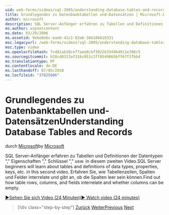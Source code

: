 ```yaml
---
uid: web-forms/videos/sql-2005/understanding-database-tables-and-records
title: Grundlegendes zu Datenbanktabellen und-Datensätzen | Microsoft-Dokumentation
author: microsoft
description: SQL Server-Anfänger erfahren zu Tabellen und Definitionen der Datentypen "," Eigenschaften "," Schlüssel "," usw. in diesem zweiten Video. Erfahren Sie, wie Tabellenzeilen, Spalten ein...
ms.author: aspnetcontent
ms.date: 03/29/2006
ms.assetid: 9ebe8ebc-eae6-41c1-83a6-38410b610331
msc.legacyurl: /web-forms/videos/sql-2005/understanding-database-tables-and-records
msc.type: video
ms.openlocfilehash: fc481ab10ce77aee0cbf3022b33d4b4911e396c5
ms.sourcegitcommit: b28cd0313af316c051c2ff8549865bff67f2fbb4
ms.translationtype: MT
ms.contentlocale: de-DE
ms.lasthandoff: 07/05/2018
ms.locfileid: "37825606"
---
```

<a name="understanding-database-tables-and-records"></a><span data-ttu-id="61f35-104">Grundlegendes zu Datenbanktabellen und-Datensätzen</span><span class="sxs-lookup"><span data-stu-id="61f35-104">Understanding Database Tables and Records</span></span>
====================
<span data-ttu-id="61f35-105">durch [Microsoft](https://github.com/microsoft)</span><span class="sxs-lookup"><span data-stu-id="61f35-105">by [Microsoft](https://github.com/microsoft)</span></span>

<span data-ttu-id="61f35-106">SQL Server-Anfänger erfahren zu Tabellen und Definitionen der Datentypen "," Eigenschaften "," Schlüssel "," usw. in diesem zweiten Video.</span><span class="sxs-lookup"><span data-stu-id="61f35-106">SQL Server beginners will learn about tables and definitions of data types, properties, keys, etc. in this second video.</span></span> <span data-ttu-id="61f35-107">Erfahren Sie, wie Tabellenzeilen, Spalten und Felder interrelate und gibt an, ob die Spalten leer sein können.</span><span class="sxs-lookup"><span data-stu-id="61f35-107">Find out how table rows, columns, and fields interrelate and whether columns can be empty.</span></span>

[<span data-ttu-id="61f35-108">&#9654;Sehen Sie sich Video (24 Minuten)</span><span class="sxs-lookup"><span data-stu-id="61f35-108">&#9654; Watch video (24 minutes)</span></span>](https://channel9.msdn.com/Blogs/ASP-NET-Site-Videos/understanding-database-tables-and-records)

> [!div class="step-by-step"]
> <span data-ttu-id="61f35-109">[Zurück](what-is-a-database.md)
> [Weiter](more-about-column-data-types-and-other-properties.md)</span><span class="sxs-lookup"><span data-stu-id="61f35-109">[Previous](what-is-a-database.md)
[Next](more-about-column-data-types-and-other-properties.md)</span></span>
